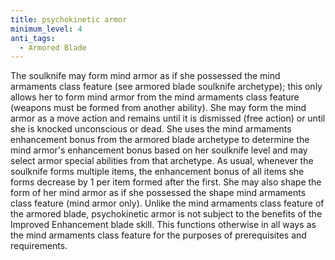 ```yaml
---
title: psychokinetic armor
minimum_level: 4
anti_tags:
  - Armored Blade
---
```


The soulknife may form mind armor as if she possessed the mind armaments class feature (see armored blade soulknife archetype); this only allows her to form mind armor from the mind armaments class feature (weapons must be formed from another ability). She may form the mind armor as a move action and remains until it is dismissed (free action) or until she is knocked unconscious or dead. She uses the mind armaments enhancement bonus from the armored blade archetype to determine the mind armor's enhancement bonus based on her soulknife level and may select armor special abilities from that archetype. As usual, whenever the soulknife forms multiple items, the enhancement bonus of all items she forms decrease by 1 per item formed after the first. She may also shape the form of her mind armor as if she possessed the shape mind armaments class feature (mind armor only). Unlike the mind armaments class feature of the armored blade, psychokinetic armor is not subject to the benefits of the Improved Enhancement blade skill. This functions otherwise in all ways as the mind armaments class feature for the purposes of prerequisites and requirements.
